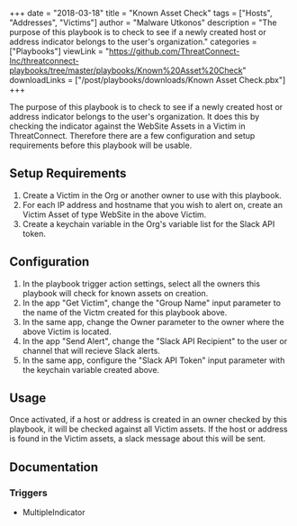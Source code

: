+++
date = "2018-03-18"
title = "Known Asset Check"
tags = ["Hosts", "Addresses", "Victims"]
author = "Malware Utkonos"
description = "The purpose of this playbook is to check to see if a newly created host or address indicator belongs to the user's organization."
categories = ["Playbooks"]
viewLink = "https://github.com/ThreatConnect-Inc/threatconnect-playbooks/tree/master/playbooks/Known%20Asset%20Check"
downloadLinks = ["/post/playbooks/downloads/Known Asset Check.pbx"]
+++

The purpose of this playbook is to check to see if a newly created host or address indicator belongs to the user's organization. It does this by checking the indicator against the WebSite Assets in a Victim in ThreatConnect. Therefore there are a few configuration and setup requirements before this playbook will be usable.

## Setup Requirements

1. Create a Victim in the Org or another owner to use with this playbook.
1. For each IP address and hostname that you wish to alert on, create an Victim Asset of type WebSite in the above Victim.
1. Create a keychain variable in the Org's variable list for the Slack API token.

## Configuration

1. In the playbook trigger action settings, select all the owners this playbook will check for known assets on creation.
1. In the app "Get Victim", change the "Group Name" input parameter to the name of the Victm created for this playbook above.
1. In the same app, change the Owner parameter to the owner where the above Victim is located.
1. In the app "Send Alert", change the "Slack API Recipient" to the user or channel that will recieve Slack alerts.
1. In the same app, configure the "Slack API Token" input parameter with the keychain variable created above.

## Usage

Once activated, if a host or address is created in an owner checked by this playbook, it will be checked against all Victim assets. If the host or address is found in the Victim assets, a slack message about this will be sent.

## Documentation

### Triggers

- MultipleIndicator

